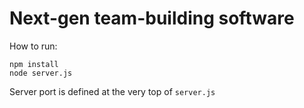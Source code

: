 # Next-gen team-building software

How to run:

`npm install`  
`node server.js`

Server port is defined at the very top of `server.js`
